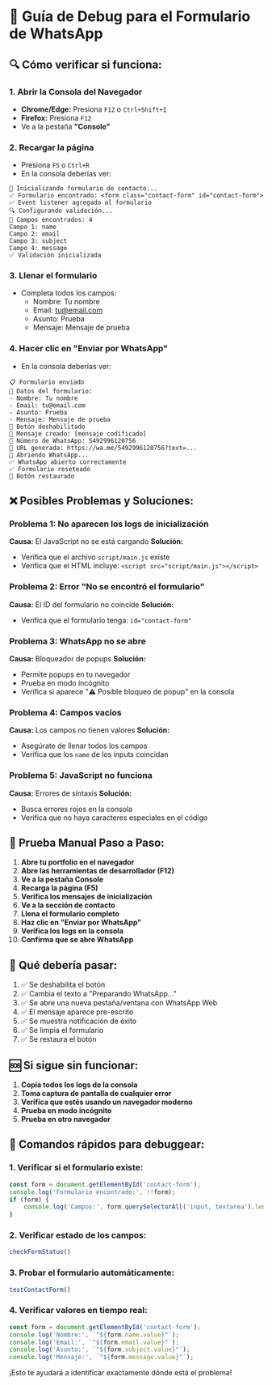 # 🐛 Guía de Debug para el Formulario de WhatsApp

## 🔍 Cómo verificar si funciona:

### 1. **Abrir la Consola del Navegador**
- **Chrome/Edge:** Presiona `F12` o `Ctrl+Shift+I`
- **Firefox:** Presiona `F12` 
- Ve a la pestaña **"Console"**

### 2. **Recargar la página**
- Presiona `F5` o `Ctrl+R`
- En la consola deberías ver:
```
🚀 Inicializando formulario de contacto...
✅ Formulario encontrado: <form class="contact-form" id="contact-form">
✅ Event listener agregado al formulario
🔍 Configurando validación...
📝 Campos encontrados: 4
Campo 1: name
Campo 2: email
Campo 3: subject
Campo 4: message
✅ Validación inicializada
```

### 3. **Llenar el formulario**
- Completa todos los campos:
  - Nombre: Tu nombre
  - Email: tu@email.com
  - Asunto: Prueba
  - Mensaje: Mensaje de prueba

### 4. **Hacer clic en "Enviar por WhatsApp"**
- En la consola deberías ver:
```
📋 Formulario enviado
📝 Datos del formulario:
- Nombre: Tu nombre
- Email: tu@email.com
- Asunto: Prueba
- Mensaje: Mensaje de prueba
🔄 Botón deshabilitado
💬 Mensaje creado: [mensaje codificado]
📱 Número de WhatsApp: 5492996120756
🔗 URL generada: https://wa.me/5492996120756?text=...
📱 Abriendo WhatsApp...
✅ WhatsApp abierto correctamente
✅ Formulario reseteado
🔄 Botón restaurado
```

## ❌ Posibles Problemas y Soluciones:

### **Problema 1: No aparecen los logs de inicialización**
**Causa:** El JavaScript no se está cargando
**Solución:**
- Verifica que el archivo `script/main.js` existe
- Verifica que el HTML incluye: `<script src="script/main.js"></script>`

### **Problema 2: Error "No se encontró el formulario"**
**Causa:** El ID del formulario no coincide
**Solución:**
- Verifica que el formulario tenga: `id="contact-form"`

### **Problema 3: WhatsApp no se abre**
**Causa:** Bloqueador de popups
**Solución:**
- Permite popups en tu navegador
- Prueba en modo incógnito
- Verifica si aparece "⚠️ Posible bloqueo de popup" en la consola

### **Problema 4: Campos vacíos**
**Causa:** Los campos no tienen valores
**Solución:**
- Asegúrate de llenar todos los campos
- Verifica que los `name` de los inputs coincidan

### **Problema 5: JavaScript no funciona**
**Causa:** Errores de sintaxis
**Solución:**
- Busca errores rojos en la consola
- Verifica que no haya caracteres especiales en el código

## 🧪 Prueba Manual Paso a Paso:

1. **Abre tu portfolio en el navegador**
2. **Abre las herramientas de desarrollador (F12)**
3. **Ve a la pestaña Console**
4. **Recarga la página (F5)**
5. **Verifica los mensajes de inicialización**
6. **Ve a la sección de contacto**
7. **Llena el formulario completo**
8. **Haz clic en "Enviar por WhatsApp"**
9. **Verifica los logs en la consola**
10. **Confirma que se abre WhatsApp**

## 📱 Qué debería pasar:

1. ✅ Se deshabilita el botón
2. ✅ Cambia el texto a "Preparando WhatsApp..."
3. ✅ Se abre una nueva pestaña/ventana con WhatsApp Web
4. ✅ El mensaje aparece pre-escrito
5. ✅ Se muestra notificación de éxito
6. ✅ Se limpia el formulario
7. ✅ Se restaura el botón

## 🆘 Si sigue sin funcionar:

1. **Copia todos los logs de la consola**
2. **Toma captura de pantalla de cualquier error**
3. **Verifica que estés usando un navegador moderno**
4. **Prueba en modo incógnito**
5. **Prueba en otro navegador**

## 🔧 Comandos rápidos para debuggear:

### **1. Verificar si el formulario existe:**
```javascript
const form = document.getElementById('contact-form');
console.log('Formulario encontrado:', !!form);
if (form) {
    console.log('Campos:', form.querySelectorAll('input, textarea').length);
}
```

### **2. Verificar estado de los campos:**
```javascript
checkFormStatus()
```

### **3. Probar el formulario automáticamente:**
```javascript
testContactForm()
```

### **4. Verificar valores en tiempo real:**
```javascript
const form = document.getElementById('contact-form');
console.log('Nombre:', `"${form.name.value}"`);
console.log('Email:', `"${form.email.value}"`);
console.log('Asunto:', `"${form.subject.value}"`);
console.log('Mensaje:', `"${form.message.value}"`);
```

¡Esto te ayudará a identificar exactamente dónde está el problema!